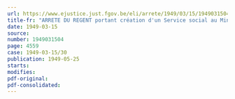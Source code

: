 ```yaml
---
url: https://www.ejustice.just.fgov.be/eli/arrete/1949/03/15/1949031504/justel
title-fr: "ARRETE DU REGENT portant création d'un Service social au Ministère de l'Agriculture"
date: 1949-03-15
source:
number: 1949031504
page: 4559
case: 1949-03-15/30
publication: 1949-05-25
starts:
modifies:
pdf-original:
pdf-consolidated:
---
```


